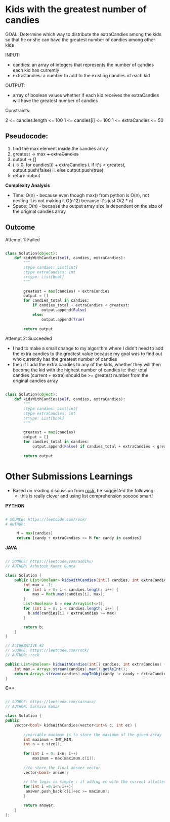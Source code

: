 # Kids with the greatest number of candies

GOAL: Determine which way to distribute the extraCandies among the kids so that he or she can have the greatest number of candies among other kids

INPUT: 
* candies: an array of integers that represents the number of candies each kid has currently
* extraCandies: a number to add to the existing candies of each kid

OUTPUT: 
* array of boolean values whether if each kid receives the extraCandies will have the greatest number of candies

Constraints:

2 <= candies.length <= 100
1 <= candies[i] <= 100
1 <= extraCandies <= 50

## Pseudocode:

1. find the max element inside the candies array
2. greatest -> max ~~+ extraCandies~~
3. output -> []
4. i -> 0, for candies[i] + extraCandies
  i. if it's < greatest, output.push(false)
  ii. else output.push(true)
5. return output

__Complexity Analysis__

* Time: O(n) - because even though max() from python is O(n), not nesting it is not making it O(n^2) because it's just O(2 * n)
* Space: O(n) - because the output array size is dependent on the size of the original candies array

## Outcome

Attempt 1: Failed

```python

class Solution(object):
    def kidsWithCandies(self, candies, extraCandies):
        """
        :type candies: List[int]
        :type extraCandies: int
        :rtype: List[bool]
        """
        
        greatest = max(candies) + extraCandies
        output = []
        for candies_total in candies:
            if candies_total + extraCandies < greatest:
                output.append(False)
            else:
                output.append(True)
                
        return output

```

Attempt 2: Succeeded
- I had to make a small change to my algorithm where I didn't need to add the extra candies to the greatest value because my goal was to find out who currently has the greatest number of candies
- then if I add the extra candies to any of the kids, whether they will then become the kid with the highest number of candies ie: their total candies (current + extra) should be >= greatest number from the original candies array

```python

class Solution(object):
    def kidsWithCandies(self, candies, extraCandies):
        """
        :type candies: List[int]
        :type extraCandies: int
        :rtype: List[bool]
        """
        
        greatest = max(candies)
        output = []
        for candies_total in candies:
            output.append(False) if candies_total + extraCandies < greatest else output.append(True)
                
        return output

```

# Other Submissions Learnings
* Based on reading discussion from [rock](), he suggested the following:
  - this is really clever and using list comprehension sooooo smart! 

__PYTHON__
```python

# SOURCE: https://leetcode.com/rock/
# AUTHOR: 

     M = max(candies)
     return [candy + extraCandies >= M for candy in candies]
```

__JAVA__
```java

// SOURCE: https://leetcode.com/as01hu/
// AUTHOR: Ashutosh Kumar Gupta

class Solution {
    public List<Boolean> kidsWithCandies(int[] candies, int extraCandies) {
        int max = -1;
        for (int i = 0; i < candies.length; i++) {
            max = Math.max(candies[i], max);
        }
        List<Boolean> b = new ArrayList<>();
        for (int i = 0; i < candies.length; i++) {
          b.add(candies[i] + extraCandies >= max)
        }

        return b;
    }
}

// ALTERNATIVE #2
// SOURCE: https://leetcode.com/rock/
// AUTHOR: rock

public List<Boolean> kidsWithCandies(int[] candies, int extraCandies) {
    int max = Arrays.stream(candies).max().getAsInt();
    return Arrays.stream(candies).mapToObj(candy -> candy + extraCandies >= max).collect(Collectors.toList());
}

```

__C++__
```cpp

// SOURCE: https://leetcode.com/sarnava/
// AUTHOR: Sarnava Konar

class Solution {
public:
    vector<bool> kidsWithCandies(vector<int>& c, int ec) {
        
        //variable maximum is to store the maximum of the given array
        int maximum = INT_MIN;
        int n = c.size();
        
        for(int i = 0; i<n; i++)
            maximum = max(maximum,c[i]);
        
        //to store the final answer vector
        vector<bool> answer;
        
        // the logic is simple : if adding ec with the current allotted candies makes it >= the current maximum then the answer should be true for that index, otherwise 0
        for(int i =0;i<n;i++){
         answer.push_back(c[i]+ec >= maximum);
        }

        return answer;
    }
};

```